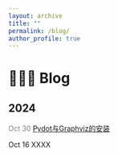```yaml
---
layout: archive
title: ""
permalink: /blog/
author_profile: true
---
```


🧑🏻‍💻 Blog
======

## 2024
<font color="grey">Oct 30</font>   [Pydot与Graphviz的安装](/blogs/Pydot_Graphviz.md) 

Oct 16 XXXX
